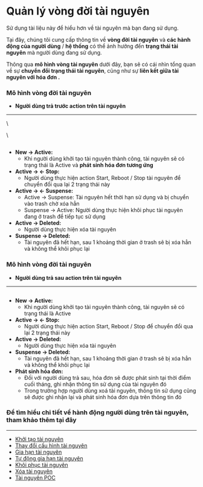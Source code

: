 # Quản lý vòng đời tài nguyên

Sử dụng tài liệu này để hiểu hơn về tài nguyên mà bạn đang sử dụng.&#x20;

Tại đây, chúng tôi cung cấp thông tin về **vòng đời tài nguyên** và **các hành động của người dùng** / **hệ thống** có thể ảnh hưởng đến **trạng thái tài nguyên** mà người dùng đang sử dụng.

Thông qua **mô hình vòng tài nguyên** dưới đây, bạn sẽ có cái nhìn tổng quan về sự **chuyển đổi trạng thái tài nguyên**, cũng như sự **liên kết giữa tài nguyên với hóa đơn .**

### **Mô hình vòng đời tài nguyên**  <a href="#quanlyvongdoitainguyen-mohinhvongdoitainguyen" id="quanlyvongdoitainguyen-mohinhvongdoitainguyen"></a>

* **Người dùng trả trước action trên tài nguyên**

***

\


\


<figure><img src="https://docs.vngcloud.vn/download/attachments/49649293/Daily_Job_HC%20(3)-Page-2.drawio.png?version=1&#x26;modificationDate=1677814179000&#x26;api=v2" alt=""><figcaption></figcaption></figure>

* **New → Active:**&#x20;
  * Khi người dùng khởi tạo tài nguyên thành công, tài nguyên sẽ có trạng thái là Active và **phát sinh hóa đơn tương ứng**
* **Active → ← Stop:**
  * Người dùng thực hiện action Start, Reboot / Stop tài nguyên để chuyển đổi qua lại 2 trạng thái này
* **Active → ← Suspense:**
  * Active → Suspense: Tài nguyên hết thời hạn sử dụng và bị chuyển vào trash chờ xóa hẳn
  * Suspense → Active: Người dùng thực hiện khôi phục tài nguyên đang ở trash để tiếp tục sử dụng
* **Active → Deleted:**
  * Người dùng thực hiện xóa tài nguyên
* **Suspense → Deleted:**
  * Tài nguyên đã hết hạn, sau 1 khoảng thời gian ở trash sẽ bị xóa hẳn và không thể khôi phục lại

### **Mô hình vòng đời tài nguyên**  <a href="#quanlyvongdoitainguyen-mohinhvongdoitainguyen.1" id="quanlyvongdoitainguyen-mohinhvongdoitainguyen.1"></a>

* **Người dùng trả sau action trên tài nguyên**

***

<figure><img src="https://docs.vngcloud.vn/download/attachments/49649293/Daily_Job_HC%20(3)-Page-4.drawio%20(1).png?version=1&#x26;modificationDate=1677818819000&#x26;api=v2" alt=""><figcaption></figcaption></figure>

* **New → Active:**&#x20;
  * Khi người dùng khởi tạo tài nguyên thành công, tài nguyên sẽ có trạng thái là Active
* **Active → ← Stop:**
  * Người dùng thực hiện action Start, Reboot / Stop để chuyển đổi qua lại 2 trạng thái này
* **Active → Deleted:**
  * Người dùng thực hiện xóa tài nguyên
* **Suspense → Deleted:**
  * Tài nguyên đã hết hạn, sau 1 khoảng thời gian ở trash sẽ bị xóa hẳn và không thể khôi phục lại
* **Phát sinh hóa đơn:**
  * Đối với người dùng trả sau, hóa đơn sẽ được phát sinh tại thời điểm cuối tháng, ghi nhận thông tin sử dụng của tài nguyên đó
  * Trong trường hợp người dùng xoá tài nguyên, thông tin sử dụng cũng sẽ được ghi nhận lại và phát sinh hóa đơn dựa trên thông tin đó

### **Để tìm hiểu chi tiết về hành động người dùng trên tài nguyên, tham khảo thêm tại đây** <a href="#quanlyvongdoitainguyen-detimhieuchitietvehanhdongnguoidungtrentainguyen-thamkhaothemtaiday" id="quanlyvongdoitainguyen-detimhieuchitietvehanhdongnguoidungtrentainguyen-thamkhaothemtaiday"></a>

***

* [Khởi tạo tài nguyên](https://docs.vngcloud.vn/pages/viewpage.action?pageId=49649304)
* [Thay đổi cấu hình tài nguyên](https://docs.vngcloud.vn/pages/viewpage.action?pageId=49649289)
* [Gia hạn tài nguyên](https://docs.vngcloud.vn/pages/viewpage.action?pageId=49649302)
* [Tự động gia hạn tài nguyên](https://docs.vngcloud.vn/pages/viewpage.action?pageId=49649295)
* [Khôi phục tài nguyên](https://docs.vngcloud.vn/pages/viewpage.action?pageId=49649323)
* [Xóa tài nguyên](https://docs.vngcloud.vn/pages/viewpage.action?pageId=49649297)
* [Tài nguyên POC](https://docs.vngcloud.vn/pages/viewpage.action?pageId=49649679)
